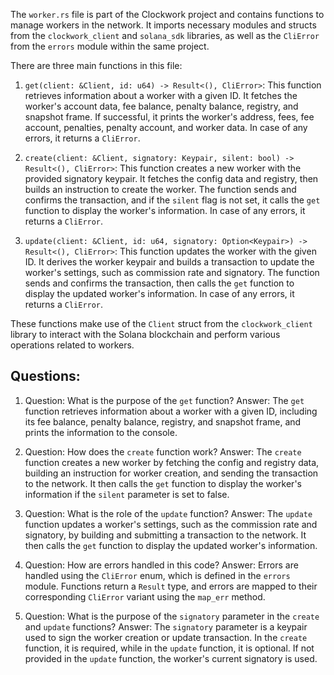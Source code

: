 The `worker.rs` file is part of the Clockwork project and contains functions to manage workers in the network. It imports necessary modules and structs from the `clockwork_client` and `solana_sdk` libraries, as well as the `CliError` from the `errors` module within the same project.

There are three main functions in this file:

1. `get(client: &Client, id: u64) -> Result<(), CliError>`: This function retrieves information about a worker with a given ID. It fetches the worker's account data, fee balance, penalty balance, registry, and snapshot frame. If successful, it prints the worker's address, fees, fee account, penalties, penalty account, and worker data. In case of any errors, it returns a `CliError`.

2. `create(client: &Client, signatory: Keypair, silent: bool) -> Result<(), CliError>`: This function creates a new worker with the provided signatory keypair. It fetches the config data and registry, then builds an instruction to create the worker. The function sends and confirms the transaction, and if the `silent` flag is not set, it calls the `get` function to display the worker's information. In case of any errors, it returns a `CliError`.

3. `update(client: &Client, id: u64, signatory: Option<Keypair>) -> Result<(), CliError>`: This function updates the worker with the given ID. It derives the worker keypair and builds a transaction to update the worker's settings, such as commission rate and signatory. The function sends and confirms the transaction, then calls the `get` function to display the updated worker's information. In case of any errors, it returns a `CliError`.

These functions make use of the `Client` struct from the `clockwork_client` library to interact with the Solana blockchain and perform various operations related to workers.

## Questions:

1. Question: What is the purpose of the `get` function?
   Answer: The `get` function retrieves information about a worker with a given ID, including its fee balance, penalty balance, registry, and snapshot frame, and prints the information to the console.

2. Question: How does the `create` function work?
   Answer: The `create` function creates a new worker by fetching the config and registry data, building an instruction for worker creation, and sending the transaction to the network. It then calls the `get` function to display the worker's information if the `silent` parameter is set to false.

3. Question: What is the role of the `update` function?
   Answer: The `update` function updates a worker's settings, such as the commission rate and signatory, by building and submitting a transaction to the network. It then calls the `get` function to display the updated worker's information.

4. Question: How are errors handled in this code?
   Answer: Errors are handled using the `CliError` enum, which is defined in the `errors` module. Functions return a `Result` type, and errors are mapped to their corresponding `CliError` variant using the `map_err` method.

5. Question: What is the purpose of the `signatory` parameter in the `create` and `update` functions?
   Answer: The `signatory` parameter is a keypair used to sign the worker creation or update transaction. In the `create` function, it is required, while in the `update` function, it is optional. If not provided in the `update` function, the worker's current signatory is used.
